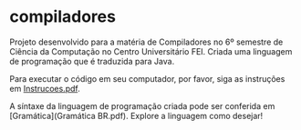 # compiladores
Projeto desenvolvido para a matéria de Compiladores no 6º semestre de Ciência da Computação no Centro Universitário FEI. Criada uma linguagem de programação que é traduzida para Java.

Para executar o código em seu computador, por favor, siga as instruções em [Instrucoes.pdf](Instrucoes.pdf).

A síntaxe da linguagem de programação criada pode ser conferida em [Gramática](Gramática BR.pdf). Explore a linguagem como desejar!
